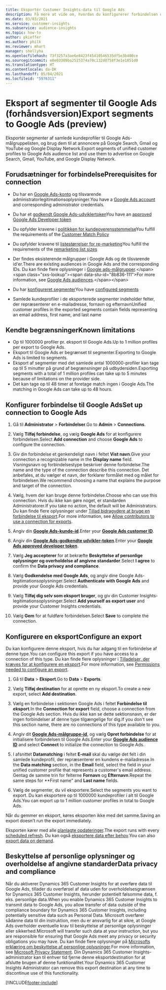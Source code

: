 ```yaml
---
title: Eksportér Customer Insights-data til Google Ads
description: Få mere at vide om, hvordan du konfigurerer forbindelsen og eksporterer til Google Ads.
ms.date: 03/03/2021
ms.service: customer-insights
ms.subservice: audience-insights
ms.topic: how-to
author: pkieffer
ms.author: philk
ms.reviewer: mhart
manager: shellyha
ms.openlocfilehash: 73f3257a3ae6e8423f45410546535df5e3b400ce
ms.sourcegitcommit: e8e03309ba2515374a70c132d0758f3e1e1851d0
ms.translationtype: HT
ms.contentlocale: da-DK
ms.lasthandoff: 05/04/2021
ms.locfileid: "5976311"
---
```

# <a name="export-segments-to-google-ads-preview"></a><span data-ttu-id="8b836-103">Eksport af segmenter til Google Ads (forhåndsversion)</span><span class="sxs-lookup"><span data-stu-id="8b836-103">Export segments to Google Ads (preview)</span></span>

<span data-ttu-id="8b836-104">Eksportér segmenter af samlede kundeprofiler til Google Ads-målgruppelisten, og brug dem til at annoncere på Google Search, Gmail og YouTube og Google Display Network.</span><span class="sxs-lookup"><span data-stu-id="8b836-104">Export segments of unified customer profiles to Google Ads audience list and use them to advertise on Google Search, Gmail, YouTube, and Google Display Network.</span></span> 

## <a name="prerequisites-for-connection"></a><span data-ttu-id="8b836-105">Forudsætninger for forbindelse</span><span class="sxs-lookup"><span data-stu-id="8b836-105">Prerequisites for connection</span></span>

-   <span data-ttu-id="8b836-106">Du har en [Google Ads-konto](https://ads.google.com/) og tilsvarende administratorlegitimationsoplysninger.</span><span class="sxs-lookup"><span data-stu-id="8b836-106">You have a [Google Ads account](https://ads.google.com/) and corresponding administrator credentials.</span></span>
-   <span data-ttu-id="8b836-107">Du har et [godkendt Google Ads-udviklertoken](https://developers.google.com/google-ads/api/docs/first-call/dev-token)</span><span class="sxs-lookup"><span data-stu-id="8b836-107">You have an [approved Google Ads Developer token](https://developers.google.com/google-ads/api/docs/first-call/dev-token)</span></span> 
-   <span data-ttu-id="8b836-108">Du opfylder kravene i [politikken for kundeoverensstemmelse](https://support.google.com/adspolicy/answer/6299717)</span><span class="sxs-lookup"><span data-stu-id="8b836-108">You fulfill the requirements of the [Customer Match Policy](https://support.google.com/adspolicy/answer/6299717)</span></span>
-   <span data-ttu-id="8b836-109">Du opfylder kravene til [listestørrelser for re-marketing](https://support.google.com/google-ads/answer/7558048)</span><span class="sxs-lookup"><span data-stu-id="8b836-109">You fulfill the requirements of the [remarketing list sizes](https://support.google.com/google-ads/answer/7558048)</span></span> 

-   <span data-ttu-id="8b836-110">Der findes eksisterende målgrupper i Google Ads og de tilsvarende id'er.</span><span class="sxs-lookup"><span data-stu-id="8b836-110">There are existing audiences in Google Ads and the corresponding IDs.</span></span> <span data-ttu-id="8b836-111">Du kan finde flere oplysninger i [Google ads-målgrupper](https://support.google.com/google-ads/answer/7558048?hl=en#:~:text=Audience%20lists%20is%20a%20section,Display%20Network%20through%20remarketing%20campaigns.).</span><span class="sxs-lookup"><span data-stu-id="8b836-111">For more information, see [Google Ads audiences](https://support.google.com/google-ads/answer/7558048?hl=en#:~:text=Audience%20lists%20is%20a%20section,Display%20Network%20through%20remarketing%20campaigns.).</span></span>
-   <span data-ttu-id="8b836-112">Du har [konfigureret segmenter](segments.md)</span><span class="sxs-lookup"><span data-stu-id="8b836-112">You have [configured segments](segments.md)</span></span>
-   <span data-ttu-id="8b836-113">Samlede kundeprofiler i de eksporterede segmenter indeholder felter, der repræsenterer en e-mailadresse, fornavn og efternavn</span><span class="sxs-lookup"><span data-stu-id="8b836-113">Unified customer profiles in the exported segments contain fields representing an email address, first name, and last name</span></span>

## <a name="known-limitations"></a><span data-ttu-id="8b836-114">Kendte begrænsninger</span><span class="sxs-lookup"><span data-stu-id="8b836-114">Known limitations</span></span>

- <span data-ttu-id="8b836-115">Op til 1000000 profiler pr. eksport til Google Ads.</span><span class="sxs-lookup"><span data-stu-id="8b836-115">Up to 1 million profiles per export to Google Ads.</span></span>
- <span data-ttu-id="8b836-116">Eksport til Google Ads er begrænset til segmenter.</span><span class="sxs-lookup"><span data-stu-id="8b836-116">Exporting to Google Ads is limited to segments.</span></span>
- <span data-ttu-id="8b836-117">Eksport af segmenter med det samlede antal 1000000-profiler kan tage op til 5 minutter på grund af begrænsninger på udbydersiden.</span><span class="sxs-lookup"><span data-stu-id="8b836-117">Exporting segments with a total of 1 million profiles can take up to 5 minutes because of limitations on the provider side.</span></span> 
- <span data-ttu-id="8b836-118">Det kan tage op til 48 timer at foretage match ingen i Google Ads.</span><span class="sxs-lookup"><span data-stu-id="8b836-118">The matching in Google Ads can take up to 48 hours.</span></span>

## <a name="set-up-connection-to-google-ads"></a><span data-ttu-id="8b836-119">Konfigurer forbindelse til Google Ads</span><span class="sxs-lookup"><span data-stu-id="8b836-119">Set up connection to Google Ads</span></span>

1. <span data-ttu-id="8b836-120">Gå til **Administrator** > **Forbindelser**.</span><span class="sxs-lookup"><span data-stu-id="8b836-120">Go to **Admin** > **Connections**.</span></span>

1. <span data-ttu-id="8b836-121">Vælg **Tilføj forbindelse**, og vælg **Google Ads** for at konfigurere forbindelsen.</span><span class="sxs-lookup"><span data-stu-id="8b836-121">Select **Add connection** and choose **Google Ads** to configure the connection.</span></span>

1. <span data-ttu-id="8b836-122">Giv din forbindelse et genkendeligt navn i feltet **Vist navn**.</span><span class="sxs-lookup"><span data-stu-id="8b836-122">Give your connection a recognizable name in the **Display name** field.</span></span> <span data-ttu-id="8b836-123">Visningsnavn og forbindelsestype beskriver denne forbindelse.</span><span class="sxs-lookup"><span data-stu-id="8b836-123">The name and the type of the connection describe this connection.</span></span> <span data-ttu-id="8b836-124">Det anbefales, at du vælger et navn, der forklarer formålet med og målet for forbindelsen.</span><span class="sxs-lookup"><span data-stu-id="8b836-124">We recommend choosing a name that explains the purpose and target of the connection.</span></span>

1. <span data-ttu-id="8b836-125">Vælg, hvem der kan bruge denne forbindelse.</span><span class="sxs-lookup"><span data-stu-id="8b836-125">Choose who can use this connection.</span></span> <span data-ttu-id="8b836-126">Hvis du ikke kan gøre noget, er standarden Administratorer.</span><span class="sxs-lookup"><span data-stu-id="8b836-126">If you take no action, the default will be Administrators.</span></span> <span data-ttu-id="8b836-127">Du kan finde flere oplysninger under [Tillad bidragydere at bruge en forbindelse til eksport](connections.md#allow-contributors-to-use-a-connection-for-exports).</span><span class="sxs-lookup"><span data-stu-id="8b836-127">For more information, see [Allow contributors to use a connection for exports](connections.md#allow-contributors-to-use-a-connection-for-exports).</span></span>

1. <span data-ttu-id="8b836-128">Angiv din **[Google Ads-kunde-id](https://support.google.com/google-ads/answer/1704344)**.</span><span class="sxs-lookup"><span data-stu-id="8b836-128">Enter your **[Google Ads customer ID](https://support.google.com/google-ads/answer/1704344)**.</span></span>

1. <span data-ttu-id="8b836-129">Angiv din **[Google Ads-godkendte udvikler-token](https://developers.google.com/google-ads/api/docs/first-call/dev-token)**.</span><span class="sxs-lookup"><span data-stu-id="8b836-129">Enter your **[Google Ads approved developer token](https://developers.google.com/google-ads/api/docs/first-call/dev-token)**.</span></span>

1. <span data-ttu-id="8b836-130">Vælg **Jeg accepterer** for at bekræfte **Beskyttelse af personlige oplysninger og overholdelse af angivne standarder**.</span><span class="sxs-lookup"><span data-stu-id="8b836-130">Select **I agree** to confirm the **Data privacy and compliance**.</span></span>

1. <span data-ttu-id="8b836-131">Vælg **Godkendelse med Google Ads**, og angiv dine Google Ads-legitimationsoplysninger.</span><span class="sxs-lookup"><span data-stu-id="8b836-131">Select **Authenticate with Google Ads** and provide your Google Ads credentials.</span></span>

1. <span data-ttu-id="8b836-132">Vælg **Tilføj dig selv som eksport bruger**, og giv din Customer Insights-legitimationsoplysninger.</span><span class="sxs-lookup"><span data-stu-id="8b836-132">Select **Add yourself as export user** and provide your Customer Insights credentials.</span></span>

1. <span data-ttu-id="8b836-133">Vælg **Gem** for at fuldføre forbindelsen.</span><span class="sxs-lookup"><span data-stu-id="8b836-133">Select **Save** to complete the connection.</span></span> 

## <a name="configure-an-export"></a><span data-ttu-id="8b836-134">Konfigurere en eksport</span><span class="sxs-lookup"><span data-stu-id="8b836-134">Configure an export</span></span>

<span data-ttu-id="8b836-135">Du kan konfigurere denne eksport, hvis du har adgang til en forbindelse af denne type.</span><span class="sxs-lookup"><span data-stu-id="8b836-135">You can configure this export if you have access to a connection of this type.</span></span> <span data-ttu-id="8b836-136">Du kan finde flere oplysninger i [Tilladelser, der kræves for at konfigurere en eksport](export-destinations.md#set-up-a-new-export).</span><span class="sxs-lookup"><span data-stu-id="8b836-136">For more information, see [Permissions needed to configure an export](export-destinations.md#set-up-a-new-export).</span></span>

1. <span data-ttu-id="8b836-137">Gå til **Data** > **Eksport**.</span><span class="sxs-lookup"><span data-stu-id="8b836-137">Go to **Data** > **Exports**.</span></span>

1. <span data-ttu-id="8b836-138">Vælg **Tilføj destination** for at oprette en ny eksport.</span><span class="sxs-lookup"><span data-stu-id="8b836-138">To create a new export, select **Add destination**.</span></span>

1. <span data-ttu-id="8b836-139">Vælg en forbindelse i sektionen Google Ads i feltet **Forbindelse til eksport**.</span><span class="sxs-lookup"><span data-stu-id="8b836-139">In the **Connection for export** field, choose a connection from the Google Ads section.</span></span> <span data-ttu-id="8b836-140">Hvis du ikke kan se dette sektionsnavn, er der ingen forbindelser af denne type tilgængelige for dig.</span><span class="sxs-lookup"><span data-stu-id="8b836-140">If you don't see this section name, there are no connections of this type available to you.</span></span>

1. <span data-ttu-id="8b836-141">Angiv dit **[Google Ads-målgruppe-id](https://support.google.com/google-ads/answer/7558048?hl=en#:~:text=Audience%20lists%20is%20a%20section,Display%20Network%20through%20remarketing%20campaigns.)**, og vælg **Opret forbindelse** for at initialisere forbindelsen til Google Ads.</span><span class="sxs-lookup"><span data-stu-id="8b836-141">Enter your **[Google Ads audience ID](https://support.google.com/google-ads/answer/7558048?hl=en#:~:text=Audience%20lists%20is%20a%20section,Display%20Network%20through%20remarketing%20campaigns.)** and select **Connect** to initialize the connection to Google Ads.</span></span>

1. <span data-ttu-id="8b836-142">I afsnittet **Datamatching** i feltet **E-mail** skal du vælge det felt i din samlede kundeprofil, der repræsenterer en kundens e-mailadresse.</span><span class="sxs-lookup"><span data-stu-id="8b836-142">In the **Data matching** section, in the **Email** field, select the field in your unified customer profile that represents a customer's email address.</span></span> <span data-ttu-id="8b836-143">Gentag de samme trin for felterne **Fornavn** og **Efternavn**.</span><span class="sxs-lookup"><span data-stu-id="8b836-143">Repeat the same steps for \*\*First name" and **Last name** fields.</span></span>

1. <span data-ttu-id="8b836-144">Vælg de segmenter, du vil eksportere.</span><span class="sxs-lookup"><span data-stu-id="8b836-144">Select the segments you want to export.</span></span> <span data-ttu-id="8b836-145">Du kan eksportere op til 1000000 kundeprofiler i alt til Google Ads.</span><span class="sxs-lookup"><span data-stu-id="8b836-145">You can export up to 1 million customer profiles in total to Google Ads.</span></span>

<span data-ttu-id="8b836-146">Når du gemmer en eksport, køres eksporten ikke med det samme.</span><span class="sxs-lookup"><span data-stu-id="8b836-146">Saving an export doesn't run the export immediately.</span></span>

<span data-ttu-id="8b836-147">Eksporten kører med alle [planlagte opdateringer](system.md#schedule-tab).</span><span class="sxs-lookup"><span data-stu-id="8b836-147">The export runs with every [scheduled refresh](system.md#schedule-tab).</span></span> <span data-ttu-id="8b836-148">Du kan også [eksportere data efter behov](export-destinations.md#run-exports-on-demand).</span><span class="sxs-lookup"><span data-stu-id="8b836-148">You can also [export data on demand](export-destinations.md#run-exports-on-demand).</span></span> 

## <a name="data-privacy-and-compliance"></a><span data-ttu-id="8b836-149">Beskyttelse af personlige oplysninger og overholdelse af angivne standarder</span><span class="sxs-lookup"><span data-stu-id="8b836-149">Data privacy and compliance</span></span>

<span data-ttu-id="8b836-150">Når du aktiverer Dynamics 365 Customer Insights for at overføre data til Google Ads, tillader du overførsel af data uden for overholdelsesgrænsen for Dynamics 365 Customer Insights, herunder potentielt følsomme data, f. eks. personlige data.</span><span class="sxs-lookup"><span data-stu-id="8b836-150">When you enable Dynamics 365 Customer Insights to transmit data to Google Ads, you allow transfer of data outside of the compliance boundary for Dynamics 365 Customer Insights, including potentially sensitive data such as Personal Data.</span></span> <span data-ttu-id="8b836-151">Microsoft overfører sådanne data til din instruktion, men du er ansvarlig for at sikre, at Google Ads overholder eventuelle krav til beskyttelse af personlige oplysninger eller sikkerhed.</span><span class="sxs-lookup"><span data-stu-id="8b836-151">Microsoft will transfer such data at your instruction, but you are responsible for ensuring that Google Ads meet any privacy or security obligations you may have.</span></span> <span data-ttu-id="8b836-152">Du kan finde flere oplysninger på [Microsofts erklæring om beskyttelse af personlige oplysninger](https://go.microsoft.com/fwlink/?linkid=396732).</span><span class="sxs-lookup"><span data-stu-id="8b836-152">For more information, see [Microsoft Privacy Statement](https://go.microsoft.com/fwlink/?linkid=396732).</span></span>
<span data-ttu-id="8b836-153">Din Dynamics 365 Customer Insights-administrator kan til enhver tid fjerne denne eksportdestination for at afslutte brugen af denne funktionalitet.</span><span class="sxs-lookup"><span data-stu-id="8b836-153">Your Dynamics 365 Customer Insights Administrator can remove this export destination at any time to discontinue use of this functionality.</span></span>


[!INCLUDE[footer-include](../includes/footer-banner.md)]
